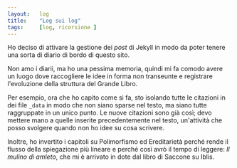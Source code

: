 ```yaml
---
layout:   log
title:    "Log sui log"
tags:     [log, ricorsione ]
---
```


Ho deciso di attivare la gestione dei *post* di Jekyll in modo da poter tenere una sorta di diario di bordo di questo sito.

Non amo i diarii, ma ho una pessima memoria, quindi mi fa comodo avere un luogo dove raccogliere le idee in forma non transeunte e registrare l'evoluzione della struttura del Grande Libro.

Per esempio, ora che ho capito come si fa, sto isolando tutte le citazioni in dei file `_data` in modo che non siano sparse nel testo, ma siano tutte raggruppate in un unico punto.
Le nuove citazioni sono già così; devo mettere mano a quelle inserite precedentemente nel testo, un'attività che posso svolgere quando non ho idee su cosa scrivere.

Inoltre, ho invertito i capitoli su Polimorfismo ed Ereditarietà perché rende il flusso della spiegazione più lineare e perché così avrò il tempo di leggere: *Il mulino di amleto*, che mi è arrivato in dote dal libro di Saccone su Iblis. 

 
